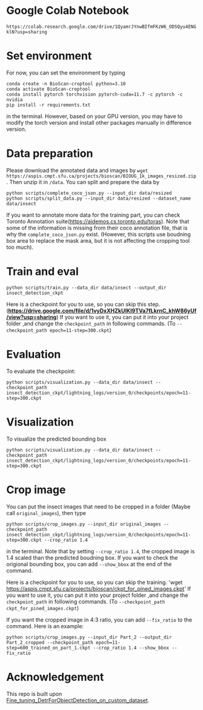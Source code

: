# Google Colab Notebook

`https://colab.research.google.com/drive/1QyamrJYnwBIfmFKzW6_ODSQyu4ENGklN?usp=sharing`

# Set environment
For now, you can set the environment by typing
```shell
conda create -n BioScan-croptool python=3.10
conda activate BioScan-croptool
conda install pytorch torchvision pytorch-cuda=11.7 -c pytorch -c nvidia
pip install -r requirements.txt

```
in the terminal. However, based on your GPU version, you may have to modify the torch version and install other packages manually in difference version.
# Data preparation
Please download the annotated data and images by `wget https://aspis.cmpt.sfu.ca/projects/bioscan/BIOUG_1k_images_resized.zip`. Then unzip it in `/data`.
You can split and prepare the data by
```shell
python scripts/complete_coco_json.py --input_dir data/resized
python scripts/split_data.py --input_dir data/resized --dataset_name data/insect
```
If you want to annotate more data for the training part, you can check Toronto Annotation suite(https://aidemos.cs.toronto.edu/toras).
Note that some of the information is missing from their coco annotation file, that is why the `complete_coco_json.py` exist. (However, this scripts use boudning box area to replace the mask area, but it is not affecting the cropping tool too much).


# Train and eval
```shell
python scripts/train.py --data_dir data/insect --output_dir insect_detection_ckpt
```
Here is a checkpoint for you to use, so you can skip this step. (**https://drive.google.com/file/d/1vyDxXHZkUIKl9TVa7fLkrnC_khW86yUf/view?usp=sharing**)
If you want to use it, you can put it into your project folder ,and change the `checkpoint_path` in following commands. (To `--checkpoint_path epoch=11-step=300.ckpt`)

# Evaluation
To evaluate the checkpoint:
```shell
python scripts/visualization.py --data_dir data/insect --checkpoint_path insect_detection_ckpt/lightning_logs/version_0/checkpoints/epoch=11-step=300.ckpt
```

# Visualization
To visualize the predicted bounding box
```shell
python scripts/visualization.py --data_dir data/insect --checkpoint_path insect_detection_ckpt/lightning_logs/version_0/checkpoints/epoch=11-step=300.ckpt
```
# Crop image
You can put the insect images that need to be cropped in a folder (Maybe call `original_images`), then type
```shell
python scripts/crop_images.py --input_dir original_images --checkpoint_path insect_detection_ckpt/lightning_logs/version_0/checkpoints/epoch=11-step=300.ckpt --crop_ratio 1.4
```
in the terminal.
Note that by setting  `--crop_ratio 1.4`, the cropped image is 1.4 scaled than the predicted boudning box. If you want to check the origional bounding box, you can add `--show_bbox` at the end of the command.

Here is a checkpoint for you to use, so you can skip the training. 'wget https://aspis.cmpt.sfu.ca/projects/bioscan/ckpt_for_pined_images.ckpt'
If you want to use it, you can put it into your project folder ,and change the `checkpoint_path` in following commands. (To `--checkpoint_path ckpt_for_pined_images.ckpt`)

If you want the cropped image in 4:3 ratio, you can add `--fix_ratio` to the command. Here is an example:
```shell
python scripts/crop_images.py --input_dir Part_2 --output_dir Part_2_cropped --checkpoint_path epoch=11-step=600_trained_on_part_1.ckpt --crop_ratio 1.4 --show_bbox --fix_ratio
```


# Acknowledgement
This repo is built upon [Fine_tuning_DetrForObjectDetection_on_custom_dataset](https://github.com/NielsRogge/Transformers-Tutorials/blob/master/DETR/Fine_tuning_DetrForObjectDetection_on_custom_dataset_(balloon).ipynb).

